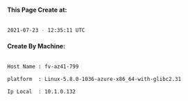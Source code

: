 
   
#### This Page Create at:

```bash

2021-07-23 - 12:35:11 UTC

```

#### Create By Machine:

```bash

Host Name : fv-az41-799

platform  : Linux-5.8.0-1036-azure-x86_64-with-glibc2.31

Ip Local  : 10.1.0.132

```

